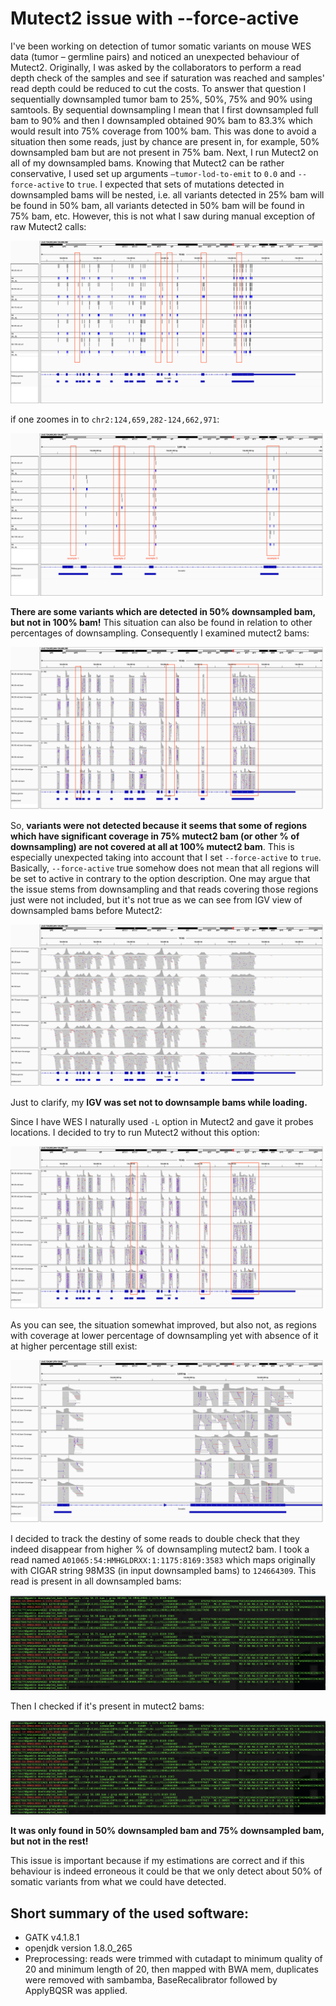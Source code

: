 # Mutect2 issue with --force-active

I've been working on detection of tumor somatic variants on mouse WES data (tumor – germline pairs)
and noticed an unexpected behaviour of Mutect2. Originally, I was asked by the collaborators to 
perform a read depth check of the samples and see if saturation was reached and samples' read depth
could be reduced to cut the costs. To answer that question I sequentially downsampled tumor bam to 
25%, 50%, 75% and 90% using samtools. By sequential downsampling I mean that I first downsampled 
full bam to 90% and then I downsampled obtained 90% bam to  83.3% which would result into 75% coverage
from 100% bam. This was done to avoid a situation then some reads, just by chance are present in, for 
example, 50% downsampled bam but are not present in 75% bam. Next, I run Mutect2 on all of my 
downsampled bams. Knowing that Mutect2 can be rather conservative, I used set up arguments 
`–tumor-lod-to-emit` to `0.0` and `--force-active` to `true`. I expected that sets of mutations 
detected in downsampled bams will be nested, i.e. all variants detected in 25% bam will be found in 50%
bam, all variants detected in 50% bam will be found in 75% bam, etc. However, this is not what I saw 
during manual exception of raw Mutect2 calls:

![Image1](https://github.com/McGranahanLab/mutect2_forceActive_behaviour/blob/master/IGVsnapshots/0_rawvcf.png)

if one zoomes in to `chr2:124,659,282-124,662,971`:

![Image2](https://github.com/McGranahanLab/mutect2_forceActive_behaviour/blob/master/IGVsnapshots/0_vcf_zoomI.png)

**There are some variants which are detected in 50% downsampled bam, but not in 100% bam!** This situation can 
also be found in relation to other percentages of downsampling. Consequently I examined mutect2 bams:

![Image3](https://github.com/McGranahanLab/mutect2_forceActive_behaviour/blob/master/IGVsnapshots/2_mutect2bams_overview.png)

So, **variants were not detected because it seems that some of regions which have significant coverage 
in 75% mutect2 bam (or other % of downsampling) are not covered at all at 100% mutect2 bam**. This is 
especially unexpected  taking into account that I set `--force-active` to `true`. Basically, `--force-active` true 
somehow does not mean that all regions will be set to active in contrary to the option description. One may
argue that the issue stems from downsampling and that reads covering those regions just were not included, 
but it's not true as we can see from IGV view of downsampled bams before Mutect2:

![Image4](https://github.com/McGranahanLab/mutect2_forceActive_behaviour/blob/master/IGVsnapshots/1_downsampled_bams.png)

Just to clarify, my **IGV was set not to downsample bams while loading.**

Since I have WES I naturally used `-L` option in Mutect2 and gave it probes locations. I decided to try
to run Mutect2 without this option:

![Image5](https://github.com/McGranahanLab/mutect2_forceActive_behaviour/blob/master/IGVsnapshots/5_mutect2bamsnoProbes_overview.png)

As you can see, the situation somewhat improved, but also not, as regions with coverage at lower percentage 
of downsampling yet with absence of it at higher percentage still exist:

![Image6](https://github.com/McGranahanLab/mutect2_forceActive_behaviour/blob/master/IGVsnapshots/5_mutect2bamsnoProbes_zoomIn.png)

I decided to track the destiny of some reads to double check that they indeed disappear from 
higher % of downsampling  mutect2 bam. I took a read named `A01065:54:HMHGLDRXX:1:1175:8169:3583` which 
maps originally with CIGAR string 98M3S (in input downsampled bams) to `124664309`. This read is present 
in all downsampled bams: 

![Image7](https://github.com/McGranahanLab/mutect2_forceActive_behaviour/blob/master/IGVsnapshots/Screenshot%202021-09-08%20at%2015.24.31.png)

Then I checked if it's present in mutect2 bams:

![Image8](https://github.com/McGranahanLab/mutect2_forceActive_behaviour/blob/master/IGVsnapshots/Screenshot%202021-09-08%20at%2015.24.31.png)

**It was only found in 50% downsampled bam and 75% downsampled bam, but not in the rest!**

This issue is important because if my estimations are correct and if this behaviour is indeed 
erroneous it could be that we only detect about 50% of somatic variants from what we could have detected.

## Short summary of the used software:
* GATK v4.1.8.1
* openjdk version 1.8.0_265
* Preprocessing: reads were trimmed with cutadapt to minimum quality of 20 and minimum length of 20, then mapped with BWA mem, duplicates were removed with sambamba, BaseRecalibrator followed by ApplyBQSR was applied.
